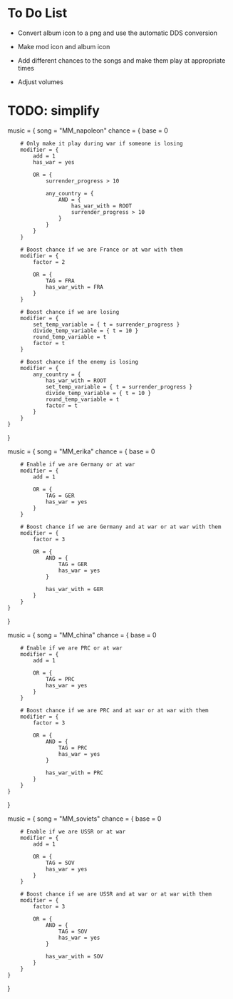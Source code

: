 # To Do List

- Convert album icon to a png and use the automatic DDS conversion

- Make mod icon and album icon
- Add different chances to the songs and make them play at appropriate times
- Adjust volumes

# TODO: simplify
music = {
    song = "MM_napoleon"
    chance = {
        base = 0

        # Only make it play during war if someone is losing
        modifier = {
            add = 1
            has_war = yes

            OR = {
                surrender_progress > 10

                any_country = {
                    AND = {
                        has_war_with = ROOT
                        surrender_progress > 10
                    }
                }
            }
        }

        # Boost chance if we are France or at war with them
        modifier = {
            factor = 2
            
            OR = {
                TAG = FRA
                has_war_with = FRA
            }
        }

        # Boost chance if we are losing
        modifier = {
            set_temp_variable = { t = surrender_progress }
            divide_temp_variable = { t = 10 }
            round_temp_variable = t
            factor = t
        }

        # Boost chance if the enemy is losing
        modifier = {
            any_country = {
                has_war_with = ROOT
                set_temp_variable = { t = surrender_progress }
                divide_temp_variable = { t = 10 }
                round_temp_variable = t
                factor = t
            }
        }
    }
}

music = {
    song = "MM_erika"
    chance = {
        base = 0

        # Enable if we are Germany or at war
        modifier = {
            add = 1

            OR = {
                TAG = GER
                has_war = yes
            }
        }

        # Boost chance if we are Germany and at war or at war with them
        modifier = {
            factor = 3
            
            OR = {
                AND = {
                    TAG = GER
                    has_war = yes
                }

                has_war_with = GER
            }
        }
    }
}

music = {
    song = "MM_china"
    chance = {
        base = 0

        # Enable if we are PRC or at war
        modifier = {
            add = 1

            OR = {
                TAG = PRC
                has_war = yes
            }
        }

        # Boost chance if we are PRC and at war or at war with them
        modifier = {
            factor = 3
            
            OR = {
                AND = {
                    TAG = PRC
                    has_war = yes
                }

                has_war_with = PRC
            }
        }
    }
}

music = {
    song = "MM_soviets"
    chance = {
        base = 0

        # Enable if we are USSR or at war
        modifier = {
            add = 1

            OR = {
                TAG = SOV
                has_war = yes
            }
        }

        # Boost chance if we are USSR and at war or at war with them
        modifier = {
            factor = 3
            
            OR = {
                AND = {
                    TAG = SOV
                    has_war = yes
                }

                has_war_with = SOV
            }
        }
    }
}
